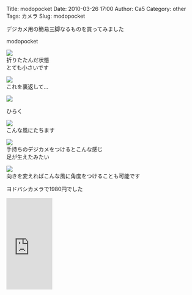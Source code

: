 Title: modopocket
Date: 2010-03-26 17:00
Author: Ca5
Category: other
Tags: カメラ
Slug: modopocket

デジカメ用の簡易三脚なるものを買ってみました

modopocket

[![](http://farm5.static.flickr.com/4001/4452842518_cc6a8abb22_m.jpg)](http://www.flickr.com/photos/46200029@N06/4452842518/)  
折りたたんだ状態  
とても小さいです

[![](http://farm3.static.flickr.com/2790/4452067627_4ab6494044_m.jpg)](http://www.flickr.com/photos/46200029@N06/4452067627/)  
これを裏返して…

[![](http://farm3.static.flickr.com/2740/4452067991_9d57f6fff1_m.jpg)](http://www.flickr.com/photos/46200029@N06/4452067991/)

ひらく

[![](http://farm5.static.flickr.com/4030/4452068363_8dd9576955_m.jpg)](http://www.flickr.com/photos/46200029@N06/4452068363/)  
こんな風にたちます

[![](http://farm5.static.flickr.com/4003/4452068687_ef34412419_m.jpg)](http://www.flickr.com/photos/46200029@N06/4452068687/)  
手持ちのデジカメをつけるとこんな感じ  
足が生えたみたい

[![](http://farm3.static.flickr.com/2801/4452844322_721b9ca693_m.jpg)](http://www.flickr.com/photos/46200029@N06/4452844322/)  
向きを変えればこんな風に角度をつけることも可能です

ヨドバシカメラで1980円でした

<iframe src="http://rcm-jp.amazon.co.jp/e/cm?lt1=_blank&amp;bc1=000000&amp;IS2=1&amp;bg1=FFFFFF&amp;fc1=000000&amp;lc1=0000FF&amp;t=cain03-22&amp;o=9&amp;p=8&amp;l=as1&amp;m=amazon&amp;f=ifr&amp;md=1X69VDGQCMF7Z30FM082&amp;asins=B0011DIMYQ" style="width:120px;height:240px;" scrolling="no" marginwidth="0" marginheight="0" frameborder="0"></iframe>
